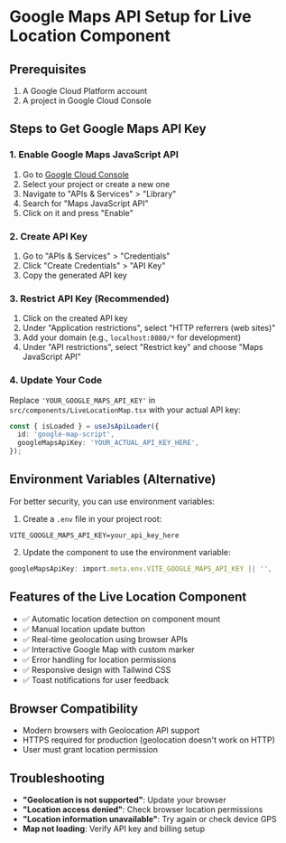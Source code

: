 # Google Maps API Setup for Live Location Component

## Prerequisites
1. A Google Cloud Platform account
2. A project in Google Cloud Console

## Steps to Get Google Maps API Key

### 1. Enable Google Maps JavaScript API
1. Go to [Google Cloud Console](https://console.cloud.google.com/)
2. Select your project or create a new one
3. Navigate to "APIs & Services" > "Library"
4. Search for "Maps JavaScript API"
5. Click on it and press "Enable"

### 2. Create API Key
1. Go to "APIs & Services" > "Credentials"
2. Click "Create Credentials" > "API Key"
3. Copy the generated API key

### 3. Restrict API Key (Recommended)
1. Click on the created API key
2. Under "Application restrictions", select "HTTP referrers (web sites)"
3. Add your domain (e.g., `localhost:8080/*` for development)
4. Under "API restrictions", select "Restrict key" and choose "Maps JavaScript API"

### 4. Update Your Code
Replace `'YOUR_GOOGLE_MAPS_API_KEY'` in `src/components/LiveLocationMap.tsx` with your actual API key:

```typescript
const { isLoaded } = useJsApiLoader({
  id: 'google-map-script',
  googleMapsApiKey: 'YOUR_ACTUAL_API_KEY_HERE',
});
```

## Environment Variables (Alternative)
For better security, you can use environment variables:

1. Create a `.env` file in your project root:
```env
VITE_GOOGLE_MAPS_API_KEY=your_api_key_here
```

2. Update the component to use the environment variable:
```typescript
googleMapsApiKey: import.meta.env.VITE_GOOGLE_MAPS_API_KEY || '',
```

## Features of the Live Location Component
- ✅ Automatic location detection on component mount
- ✅ Manual location update button
- ✅ Real-time geolocation using browser APIs
- ✅ Interactive Google Map with custom marker
- ✅ Error handling for location permissions
- ✅ Responsive design with Tailwind CSS
- ✅ Toast notifications for user feedback

## Browser Compatibility
- Modern browsers with Geolocation API support
- HTTPS required for production (geolocation doesn't work on HTTP)
- User must grant location permission

## Troubleshooting
- **"Geolocation is not supported"**: Update your browser
- **"Location access denied"**: Check browser location permissions
- **"Location information unavailable"**: Try again or check device GPS
- **Map not loading**: Verify API key and billing setup
